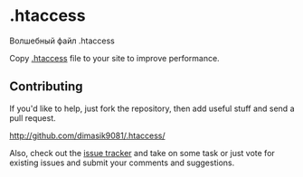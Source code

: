 # .htaccess
Волшебный файл .htaccess

Copy [.htaccess](https://github.com/seodom/.htaccess) file to your site to improve performance.

Contributing
------------

If you'd like to help, just fork the repository, then add useful stuff and send a pull request.

http://github.com/dimasik9081/.htaccess/

Also, check out the [issue tracker](http://github.com/dimasik9081) and take on some task or just vote for existing issues and submit your comments and suggestions.

